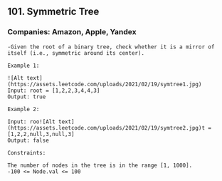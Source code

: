 ## 101. Symmetric Tree

### Companies: Amazon, Apple, Yandex

    -Given the root of a binary tree, check whether it is a mirror of itself (i.e., symmetric around its center).

    Example 1:

    ![Alt text](https://assets.leetcode.com/uploads/2021/02/19/symtree1.jpg)
    Input: root = [1,2,2,3,4,4,3]
    Output: true

    Example 2:

    Input: roo![Alt text](https://assets.leetcode.com/uploads/2021/02/19/symtree2.jpg)t = [1,2,2,null,3,null,3]
    Output: false

    Constraints:

    The number of nodes in the tree is in the range [1, 1000].
    -100 <= Node.val <= 100
